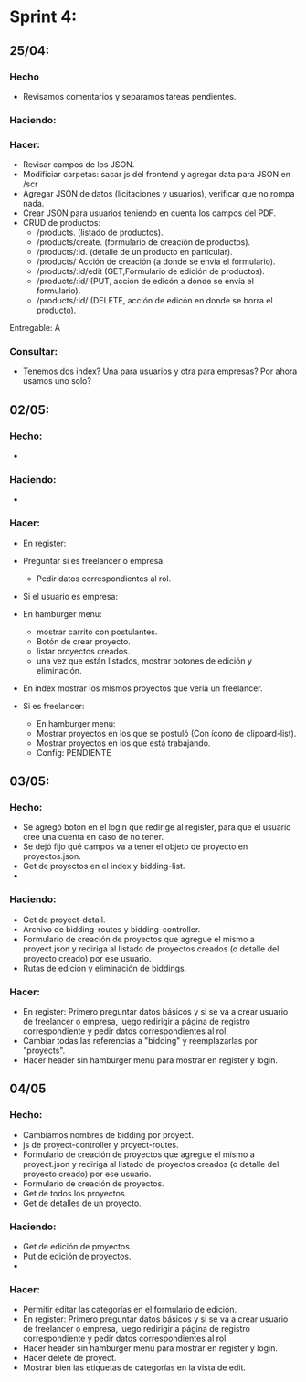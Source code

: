 # Sprint 4:

## 25/04:

### Hecho

- Revisamos comentarios y separamos tareas pendientes.

### Haciendo:

### Hacer:

- Revisar campos de los JSON.
- Modificiar carpetas: sacar js del frontend y agregar data para JSON en /scr
- Agregar JSON de datos (licitaciones y usuarios), verificar que no rompa nada.
- Crear JSON para usuarios teniendo en cuenta los campos del PDF.
- CRUD de productos:
  - /products. (listado de productos).
  - /products/create. (formulario de creación de productos).
  - /products/:id. (detalle de un producto en particular).
  - /products/ Acción de creación (a donde se envía el formulario).
  - /products/:id/edit (GET,Formulario de edición de productos).
  - /products/:id/ (PUT, acción de edicón a donde se envía el formulario).
  - /products/:id/ (DELETE, acción de edicón en donde se borra el producto).

Entregable: A

### Consultar:

- Tenemos dos index? Una para usuarios y otra para empresas? Por ahora usamos uno solo?

## 02/05:

### Hecho:

-

### Haciendo:

-

### Hacer:

- En register: 
 - Preguntar si es freelancer o empresa.
   - Pedir datos correspondientes al rol.
   
- Si el usuario es empresa:
 - En hamburger menu:
   - mostrar carrito con postulantes.
   - Botón de crear proyecto.
   - listar proyectos creados.
    - una vez que están listados, mostrar botones de edición y eliminación.
 - En index mostrar los mismos proyectos que vería un freelancer.
- Si es freelancer:
  - En hamburger menu:
   - Mostrar proyectos en los que se postuló (Con ícono de clipoard-list).
   - Mostrar proyectos en los que está trabajando.
   - Config: PENDIENTE
## 03/05:

### Hecho:
- Se agregó botón en el login que redirige al register, para que el usuario cree una cuenta en caso de no tener.
- Se dejó fijo qué campos va a tener el objeto de proyecto en proyectos.json.
- Get de proyectos en el index y bidding-list.
- 

### Haciendo:
- Get de proyect-detail.
- Archivo de bidding-routes y bidding-controller.
- Formulario de creación de proyectos que agregue el mismo a proyect.json y rediriga al listado de proyectos creados  (o detalle del proyecto creado) por ese usuario.
- Rutas de edición y eliminación de biddings.

### Hacer:
- En register: Primero preguntar datos básicos y si se va a crear usuario de freelancer o empresa, luego redirigir a página de registro correspondiente y pedir datos correspondientes al rol.
- Cambiar todas las referencias a "bidding" y reemplazarlas por "proyects".
- Hacer header sin hamburger menu para mostrar en register y login.

## 04/05
### Hecho:
- Cambiamos nombres de bidding por proyect.
- js de proyect-controller y proyect-routes.
- Formulario de creación de proyectos que agregue el mismo a proyect.json y rediriga al listado de proyectos creados  (o detalle del proyecto creado) por   ese usuario.
- Formulario de creación de proyectos.
- Get de todos los proyectos.
- Get de detalles de un proyecto.

### Haciendo:
- Get de edición de proyectos.
- Put de edición de proyectos.
- 
### Hacer:
- Permitir editar las categorías en el formulario de edición.
- En register: Primero preguntar datos básicos y si se va a crear usuario de freelancer o empresa, luego redirigir a página de registro correspondiente y   pedir datos correspondientes al rol.
- Hacer header sin hamburger menu para mostrar en register y login.
- Hacer delete de proyect.
- Mostrar bien las etiquetas de categorías en la vista de edit.
